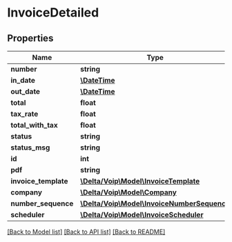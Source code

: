 # InvoiceDetailed

## Properties
Name | Type | Description | Notes
------------ | ------------- | ------------- | -------------
**number** | **string** |  | [optional] 
**in_date** | [**\DateTime**](\DateTime.md) |  | [optional] 
**out_date** | [**\DateTime**](\DateTime.md) |  | [optional] 
**total** | **float** |  | [optional] 
**tax_rate** | **float** |  | [optional] 
**total_with_tax** | **float** |  | [optional] 
**status** | **string** |  | [optional] 
**status_msg** | **string** |  | [optional] 
**id** | **int** |  | [optional] 
**pdf** | **string** |  | [optional] 
**invoice_template** | [**\Delta/Voip\Model\InvoiceTemplate**](InvoiceTemplate.md) |  | 
**company** | [**\Delta/Voip\Model\Company**](Company.md) |  | 
**number_sequence** | [**\Delta/Voip\Model\InvoiceNumberSequence**](InvoiceNumberSequence.md) |  | [optional] 
**scheduler** | [**\Delta/Voip\Model\InvoiceScheduler**](InvoiceScheduler.md) |  | [optional] 

[[Back to Model list]](../README.md#documentation-for-models) [[Back to API list]](../README.md#documentation-for-api-endpoints) [[Back to README]](../README.md)


